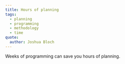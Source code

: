 ```yaml
---
title: Hours of planning
tags:
  - planning
  - programming
  - methodology
  - time
quote:
  author: Joshua Bloch
---
```


Weeks of programming can save you hours of planning.

